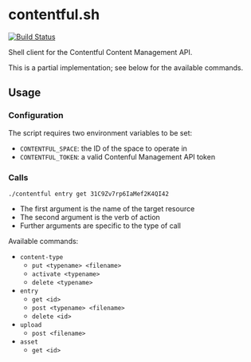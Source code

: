 # contentful.sh
[![Build Status](https://travis-ci.org/pierreprinetti/contentful-management.sh.svg?branch=master)](https://travis-ci.org/pierreprinetti/contentful-management.sh)

Shell client for the Contentful Content Management API.

This is a partial implementation; see below for the available commands.

## Usage

### Configuration

The script requires two environment variables to be set:

- `CONTENTFUL_SPACE`: the ID of the space to operate in
- `CONTENTFUL_TOKEN`: a valid Contenful Management API token

### Calls

```shell
./contentful entry get 31C9Zv7rp6IaMef2K4QI42
```

- The first argument is the name of the target resource
- The second argument is the verb of action
- Further arguments are specific to the type of call

Available commands:

- `content-type`
  - `put <typename> <filename>`
  - `activate <typename>`
  - `delete <typename>`
- `entry`
  - `get <id>`
  - `post <typename> <filename>`
  - `delete <id>`
- `upload`
  - `post <filename>`
- `asset`
  - `get <id>`
